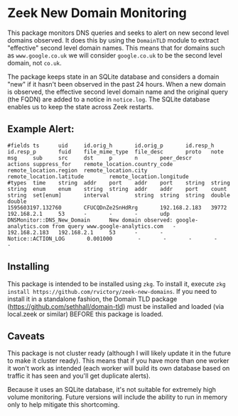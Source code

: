 # Zeek New Domain Monitoring
This package monitors DNS queries and seeks to alert on new second level domains observed. It does this by using the `DomainTLD` module to extract "effective" second level domain names. This means that for domains such as `www.google.co.uk` we will consider `google.co.uk` to be the second level domain, not `co.uk`. 

The package keeps state in an SQLite database and considers a domain "new" if it hasn't been observed in the past 24 hours. When a new domain is observed, the effective second level domain name and the original query (the FQDN) are added to a notice in `notice.log`. The SQLite database enables us to keep the state across Zeek restarts.

## Example Alert:
```
#fields ts      uid     id.orig_h       id.orig_p       id.resp_h       id.resp_p       fuid    file_mime_type  file_desc       proto   note    msg     sub     src     dst     p       n       peer_descr      actions suppress_for    remote_location.country_code    remote_location.region  remote_location.city     remote_location.latitude        remote_location.longitude
#types  time    string  addr    port    addr    port    string  string  string  enum    enum    string  string  addr    addr    port    count   string  set[enum]       interval        string  string  string  double  double
1595603197.132760       CFUCQDnZe2SnHdRrg       192.168.2.183   39772   192.168.2.1     53      -       -       -       udp     DNSMonitor::DNS_New_Domain      New domain observed: google-analytics.com from query www.google-analytics.com   -       192.168.2.183   192.168.2.1     53      -       -       Notice::ACTION_LOG       0.001000        -       -       -       -       -
```

## Installing
This package is intended to be installed using `zkg`. To install it, execute `zkg install https://github.com/rvictory/zeek-new-domains`. If you need to install it in a standalone fashion, the Domain TLD package (https://github.com/sethhall/domain-tld) must be installed and loaded (via local.zeek or similar) BEFORE this package is loaded.

## Caveats
This package is not cluster ready (although I will likely update it in the future to make it cluster ready). This means that if you have more than one worker it won't work as intended (each worker will build its own database based on traffic it has seen and you'll get duplicate alerts).

Because it uses an SQLite database, it's not suitable for extremely high volume monitoring. Future versions will include the ability to run in memory only to help mitigate this shortcoming.

